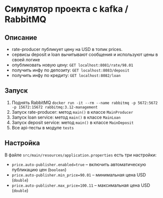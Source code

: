 # Симулятор проекта с kafka / RabbitMQ

## Описание
- rate-producer публикует цену на USD в топик prices.
- сервисы deposit и loan вычитывают сообщения и используют цены в своей логике
- опубликовать новую цену: `GET localhost:8081/rate/98.01`
- получить инфу по депозиту: `GET localhost:8083/deposit`
- получить инфу по кредиту: `GET localhost:8082/loan`

## Запуск
1. Поднять RabbitMQ `docker run -it --rm --name rabbitmq -p 5672:5672 -p 15672:15672 rabbitmq:3.12-management`
2. Запуск rate-producer: метод `main()` в классе `MainProducer`
3. Запуск loan service: метод `main()` в классе `MainLoan`
4. Запуск deposit service: метод `main()` в классе `MainDeposit`
5. Все api-тесты в модуле `tests`

## Настройка
В файле `src/main/resources/application.properties` есть три настройки:
- `price.auto-publisher.enabled=true` – включить автоматическую публикацию цен (`boolean`)
- `price.auto-publisher.min_price=90.01` – минимальная цена USD (`double`)
- `price.auto-publisher.max_price=100.11` – максимальная цена USD (`double`)
